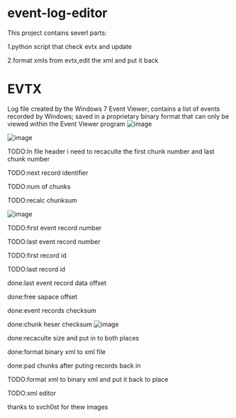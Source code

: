 # event-log-editor

This project contains severl parts:

1.python script that check evtx and update

2.format xmls from evtx,edit the xml and put it back 

# EVTX
Log file created by the Windows 7 Event Viewer; contains a list of events recorded by Windows; saved in a proprietary binary format that can only be viewed within the Event Viewer program
![image](https://user-images.githubusercontent.com/48227040/149736678-e077667d-cc11-4bf2-944b-b03e164f7974.png)

![image](https://user-images.githubusercontent.com/48227040/149730000-bc3b1ef7-9332-4716-81da-0ac5f0f0f6b9.png)

TODO:In file header i need to recaculte the first chunk number and last chunk number

TODO:next record identifier

TODO:num of chunks

TODO:recalc chunksum

![image](https://user-images.githubusercontent.com/48227040/149741850-459ec5c9-e641-4c40-9e93-a89224598ff3.png)

TODO:first event record number

TODO:last event record number

TODO:first record id

TODO:last record id

done:last event record data offset

done:free sapace offset

done:event records checksum

done:chunk heser checksum
![image](https://user-images.githubusercontent.com/48227040/149730112-3a41697a-ee86-420c-bf5d-5b51a86c2892.png)

done:recaculte size and put in to both places

done:format binary xml to xml file

done:pad chunks after puting records back in 

TODO:format xml to binary xml and put it back to place
 
TODO:xml editor

thanks to svch0st for thew images 
